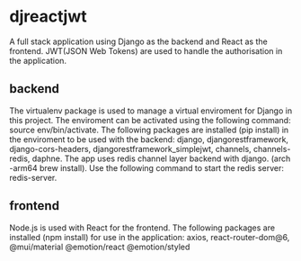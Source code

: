 # djreactjwt
A full stack application using Django as the backend and React as the frontend. JWT(JSON Web Tokens) are used to handle the authorisation in the application. 

## backend
The virtualenv package is used to manage a virtual enviroment for Django in this project. The enviroment can be activated using the following command: source env/bin/activate. The following packages are installed (pip install) in the enviroment to be used with the backend: django, djangorestframework, django-cors-headers, djangorestframework_simplejwt, channels, channels-redis, daphne. The app uses redis channel layer backend with django. (arch -arm64 brew install). Use the following command to start the redis server: redis-server.

## frontend
Node.js is used with React for the frontend. The following packages are installed (npm install) for use in the application: axios, react-router-dom@6, @mui/material @emotion/react @emotion/styled